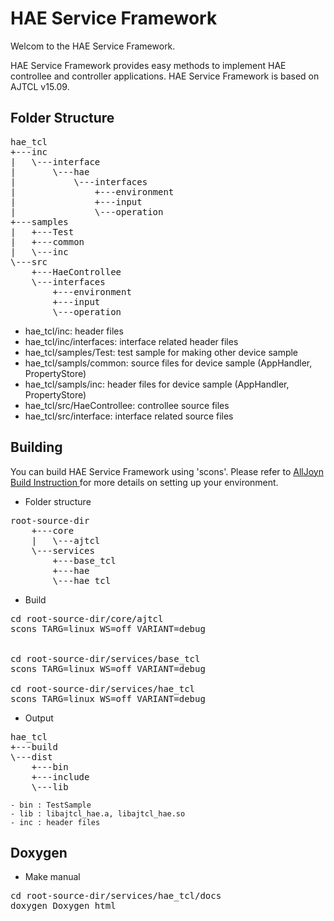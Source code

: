 HAE Service Framework
=====================

Welcom to the HAE Service Framework.

HAE Service Framework provides easy methods to implement HAE controllee and controller applications.
HAE Service Framework is based on AJTCL v15.09.


Folder Structure
----------------
<pre>
hae_tcl
+---inc
|   \---interface
|       \---hae
|           \---interfaces
|               +---environment
|               +---input
|               \---operation
+---samples
|   +---Test
|   +---common
|   \---inc
\---src
    +---HaeControllee
    \---interfaces
        +---environment
        +---input
        \---operation
</pre>

 * hae_tcl/inc: header files
 * hae_tcl/inc/interfaces: interface related header files
 * hae_tcl/samples/Test: test sample for making other device sample
 * hae_tcl/sampls/common: source files for device sample (AppHandler, PropertyStore)
 * hae_tcl/sampls/inc: header files for device sample (AppHandler, PropertyStore)
 * hae_tcl/src/HaeControllee: controllee source files
 * hae_tcl/src/interface: interface related  source files

Building
--------
You can build HAE Service Framework using 'scons'.
Please refer to
<a name="AllJoyn build instructions" href="https:///allseenalliance.org/developers/develop/building">AllJoyn Build Instruction </a>
for more details on setting up your environment.

  * Folder structure
<pre>
root-source-dir
    +---core
    |   \---ajtcl
    \---services
        +---base_tcl
        +---hae
        \---hae_tcl
</pre>

  * Build
<pre>
cd root-source-dir/core/ajtcl
scons TARG=linux WS=off VARIANT=debug


cd root-source-dir/services/base_tcl
scons TARG=linux WS=off VARIANT=debug

cd root-source-dir/services/hae_tcl
scons TARG=linux WS=off VARIANT=debug
</pre>

  * Output
<pre>
hae_tcl
+---build
\---dist
    +---bin
    +---include
    \---lib
</pre>

    - bin : TestSample
    - lib : libajtcl_hae.a, libajtcl_hae.so
    - inc : header files

Doxygen
-------
  * Make manual
<pre>
cd root-source-dir/services/hae_tcl/docs
doxygen Doxygen_html
</pre>
